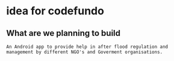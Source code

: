 # idea for codefundo

## What are we planning to build
    
    An Android app to provide help in after flood regulation and management by different NGO's and Goverment organisations. 
